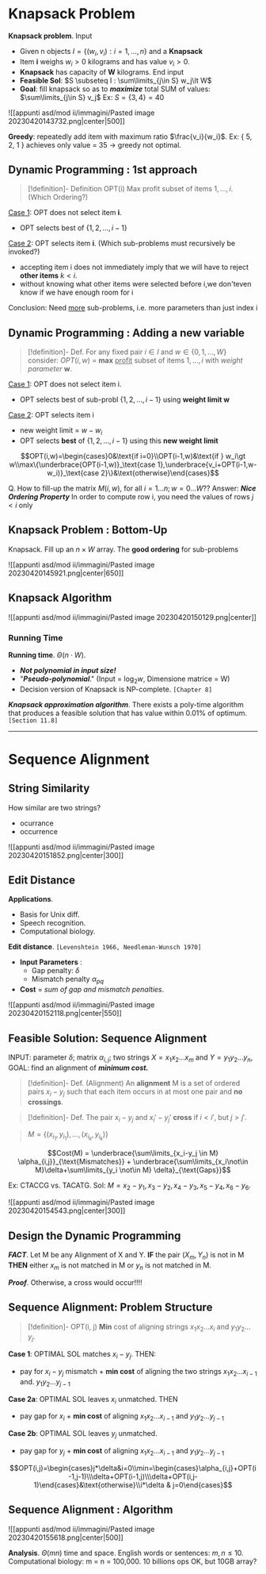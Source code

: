 
# Knapsack Problem

**Knapsack problem**.
Input
- Given n objects $I = \{(w_i,v_i): i=1,\dots,n\}$ and a **Knapsack**
- Item **i** weighs $w_i \gt 0$ kilograms and has value $v_i \gt 0$.
- **Knapsack** has capacity of **W** kilograms.
End input
- **Feasible Sol**: $S \subseteq I : \sum\limits_{j\in S} w_j\lt W$
- **Goal**: fill knapsack so as to _**maximize**_ total SUM of values: $\sum\limits_{j\in S} v_j$ 
Ex: $S=\{3,4\}=40$

![[appunti asd/mod ii/immagini/Pasted image 20230420143732.png|center|500]]

**Greedy**: repeatedly add item with maximum ratio $\frac{v_i}{w_i}$.
Ex: { 5, 2, 1 } achieves only value = 35 $\to$ greedy not optimal.

## Dynamic Programming : 1st approach

>[!definition]- Definition OPT(i)
>Max profit subset of items $1, \dots, i$. (Which Ordering?)

<u>Case 1</u>: OPT does not select item **i**.
- OPT selects best of $\{ 1, 2, \dots, i-1 \}$

<u>Case 2</u>: OPT selects item **i**. (Which sub-problems must recursively be invoked?)
- accepting item i does not immediately imply that we will have to reject **other items** $k \lt i$.
- without knowing what other items were selected before i,we don'teven know if we have enough room for i

Conclusion: Need <u>more</u> sub-problems, i.e. more parameters than just index i

## Dynamic Programming : Adding a new variable

>[!definition]- Def.
>For any fixed pair $i \in I$ and $w \in \{0,1,\dots,W\}$ consider:
>$OPT(i, w)$ = **max** <u>profit</u> subset of items $1, \dots, i$ with _weight parameter_ **w**.

<u>Case 1</u>: OPT does not select item i.
- OPT selects best of sub-probl $\{ 1, 2, \dots, i-1 \}$ using **weight limit w**

<u>Case 2</u>: OPT selects item i
- new weight limit = $w - w_i$
- OPT selects **best** of $\{ 1, 2, \dots, i-1 \}$ using this **new weight limit**

$$OPT(i,w)=\begin{cases}0&\text{if i=0}\\OPT(i-1,w)&\text{if } w_i\gt w\\max\{\underbrace{OPT(i-1,w)}_\text{case 1},\underbrace{v_i+OPT(i-1,w-w_i)}_\text{case 2}\}&\text{otherwise}\end{cases}$$

Q. How to fill-up the matrix $M(i, w)$, for all $i = 1\dots n; w= 0\dots W$??
Answer: _**Nice Ordering Property**_
In order to compute row i, you need the values of rows $j \lt i$ only

## Knapsack Problem : Bottom-Up

Knapsack. Fill up an $n \times W$ array.
The **good ordering** for sub-problems

![[appunti asd/mod ii/immagini/Pasted image 20230420145921.png|center|650]]


## Knapsack Algorithm

![[appunti asd/mod ii/immagini/Pasted image 20230420150129.png|center]]


### Running Time

**Running time**. $\Theta(n\cdot W)$.
- _**Not polynomial in input size!**_
- "_**Pseudo-polynomial**_." (Input  = $\log_2w$, Dimensione matrice = W)
- Decision version of Knapsack is NP-complete. `[Chapter 8]`

_**Knapsack approximation algorithm**_. There exists a poly-time algorithm
that produces a feasible solution that has value within 0.01% of
optimum. `[Section 11.8]`

___
# Sequence Alignment

## String Similarity

How similar are two strings?
- ocurrance
- occurrence

![[appunti asd/mod ii/immagini/Pasted image 20230420151852.png|center|300]]

## Edit Distance

**Applications**.
- Basis for Unix diff.
- Speech recognition.
- Computational biology.

**Edit distance**. `[Levenshtein 1966, Needleman-Wunsch 1970]`
- **Input Parameters** :
	- Gap penalty: $\delta$
	- Mismatch penalty $\alpha_{pq}$
- **Cost** = _sum of gap and mismatch penalties_.

![[appunti asd/mod ii/immagini/Pasted image 20230420152118.png|center|550]]

## Feasible Solution: Sequence Alignment

INPUT: parameter $\delta$; matrix $\alpha_{i,j}$;
two strings $X = x_1 x_2 \dots x_m$ and $Y = y_1 y_2 \dots y_n$,
GOAL: find an alignment of _**minimum cost.**_

>[!definition]- Def. (Alignment)
>An **alignment** M is a set of ordered pairs $x_i-y_j$ such that each item occurs in at most one pair and **no crossings**.

>[!definition]- Def. 
>The pair $x_i-y_j$ and $x_i'-y_j'$ **cross** if $i \lt i'$, but $j \gt j'$.

> $M=\{(x_{i_1},y_{i_1}),\dots,(x_{i_k},y_{i_k})\}$


$$Cost(M) = \underbrace{\sum\limits_{x_i-y_j \in M} \alpha_{i,j}}_{\text{Mismatches}} + \underbrace{\sum\limits_{x_i\not\in M}\delta+\sum\limits_{y_i \not\in M} \delta}_{\text{Gaps}}$$

Ex: CTACCG vs. TACATG.
Sol: $M = x_2-y_1, x_3-y_2, x_4-y_3, x_5-y_4, x_6-y_6.$

![[appunti asd/mod ii/immagini/Pasted image 20230420154543.png|center|300]]

## Design the Dynamic Programming

_**FACT**_. Let M be any Alignment of X and Y.
**IF** the pair ($X_m,Y_n$) is not in M **THEN** either $x_m$ is not matched in M or $y_n$ is not matched in M.

_**Proof**_.
Otherwise, a cross would occur!!!!

## Sequence Alignment: Problem Structure

>[!definition]- OPT(i, j)
> **Min** cost of aligning strings $x_1 x_2 \dots x_i$ and $y_1 y_2 \dots y_j$.

**Case 1**: OPTIMAL SOL matches $x_i-y_j.$ THEN:
- pay for $x_i-y_j$ mismatch + **min cost** of aligning the two strings $x_1 x_2 \dots x_{i-1}$ and. $y_1 y_2 \dots y_{j-1}$

**Case 2a**: OPTIMAL SOL leaves $x_i$ unmatched. THEN
- pay gap for $x_i$ + **min cost** of aligning $x_1 x_2 \dots x_{i-1}$ and $y_1 y_2 \dots y_{j-1}$

**Case 2b**: OPTIMAL SOL leaves $y_j$ unmatched.
- pay gap for $y_j$ + **min cost** of aligning $x_1 x_2 \dots x_{i-1}$ and $y_1 y_2 \dots y_{j-1}$

$$OPT(i,j)=\begin{cases}j*\delta&i=0\\min=\begin{cases}\alpha_{i,j}+OPT(i-1,j-1)\\\delta+OPT(i-1,j)\\\delta+OPT(i,j-1)\end{cases}&\text{otherwise}\\i*\delta & j=0\end{cases}$$
## Sequence Alignment : Algorithm

![[appunti asd/mod ii/immagini/Pasted image 20230420155618.png|center|500]]

**Analysis**. $\Theta(mn)$ time and space.
English words or sentences: $m, n \leq 10.$
Computational biology: m = n = 100,000. 10 billions ops OK, but 10GB array?

